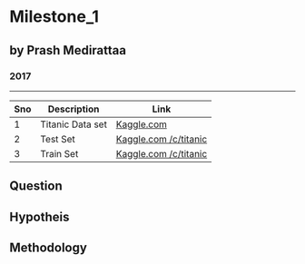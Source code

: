 # Milestone_1
## by Prash Medirattaa
### 2017



---------

|      Sno   | Description | Link  |
|--------------------|-------|-------|
|     1   |   Titanic Data set   |[Kaggle.com](https://www.kaggle.com/c/titanic) |  
|     2   |   Test Set  |[Kaggle.com /c/titanic](https://storage.googleapis.com/kaggle-competitions-data/kaggle/3136/test.csv?GoogleAccessId=competitions-data@kaggle-161607.iam.gserviceaccount.com&Expires=1511735346&Signature=IIQMdYbfRSvKbsL5ltfspv1GQPx%2BXaqH6a2KCADq2irWkamD%2B4o3Et12IhSZO73YNVleZNIajtARdDgpqluV9V4kAZDJ4wZeBzjRQtxiIX2z%2BI2h8jYHIQ2SLOF9SbwUIzLP%2Fi4miUDbJmsTIateZoqD2p79GvYFmS8J7csHuEpZ%2FchYZwgXhBc%2FbunjsJAzOgICAb%2BHbKaGsrSHQqb2m53fuHMlADFMJRnaRuXOAgToes2TLvriKi05j%2FmOgtyxhZtdM%2FhITERT5DKuRKNZt0jw%2FiXE2lAoFa0423AyyEqXqjDYEFUp44Z%2FCGG0JKdZHvbuBRwOV%2FO3H5po5ykKYw%3D%3D)|  
|     3   |   Train Set   |[Kaggle.com /c/titanic](https://storage.googleapis.com/kaggle-competitions-data/kaggle/3136/train.csv?GoogleAccessId=competitions-data@kaggle-161607.iam.gserviceaccount.com&Expires=1511735318&Signature=K0NnBtO2fcPCGADXYBEFBs%2F5R8vBlHL93WluRyhxiRAyhHM5q9gnJPtkSLPzCexWuSOZKJ5mx4iznwFqWsQJCEfA1IXhc5cSwfLipg1e4iEU1edNkKh8jBMrDIEDT6IWrwloHt8A5bVezEocFy1HfYxhywTs7fz%2B8gkiY%2F5UMWk5nT7Kdf7NZ1%2FGYtT7f7A6KczWPQTu3XNhZbvBo5P8CwNaWnuqJwfN7hul3HsAGjYPl1lViSxKyCvWkuohzwi97hYjDVk9urRh4n%2FTitS8Ixm36pWg0kqTWkPeY60u4baBkbLEiHiW5Fu2OklUfeo7q3uOm8I8c0U9UJSwt%2BVHvw%3D%3D) | 

 
 
 
 

## Question


 
 

## Hypotheis





## Methodology
